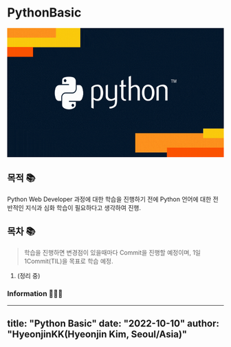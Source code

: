 # PythonBasic
<div align="center">
<img src='images/Python_main.gif' width="600" height="300px">
</div>

## 목적 📚
Python Web Developer 과정에 대한 학습을 진행하기 전에 Python 언어에 대한 전반적인 지식과 심화 학습이 필요하다고 생각하여 진행.

## 목차 📚
> 학습을 진행하면 변경점이 있을때마다 Commit을 진행할 예정이며, 1일 1Commit(TIL)을 목표로 학습 예정.
1. (정리 중)

### Information 👨🏻‍💻

---
title: "Python Basic"
date: "2022-10-10"
author: "HyeonjinKK(Hyeonjin Kim, Seoul/Asia)"
---
